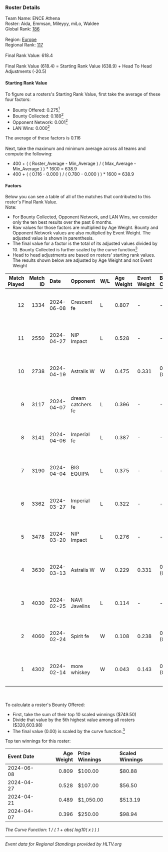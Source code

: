 ### Roster Details<br />
Team Name: ENCE Athena<br />
Roster: Aida, Emmsan, Mileyyy, miLo, Waldee<br />
Global Rank: [186](../standings_global.md)<br />
<br />
Region: [Europe]( ../standings_europe.md)<br />
Regional Rank: [117]( ../standings_europe.md)<br />
<br />
Final Rank Value:  618.4<br />
<br />
Final Rank Value (618.4) = Starting Rank Value (638.9) + Head To Head Adjustments (-20.5)<br />

#### Starting Rank Value<br />
To figure out a rosters's Starting Rank Value, first take the average of these four factors:<br />
- Bounty Offered: 0.275[<sup>1</sup>](#table2)
- Bounty Collected: 0.189[<sup>2</sup>](#table1)
- Opponent Network: 0.001[<sup>2</sup>](#table1)
- LAN Wins: 0.000[<sup>2</sup>](#table1)

The average of these factors is 0.116<br />
<br />
Next, take the maximum and minimum average across all teams and compute the following:<br />
- 400 + ( ( Roster_Average - Min_Average ) / ( Max_Average - Min_Average ) ) * 1600 = 638.9
- 400 + ( ( 0.116 - 0.000 ) / ( 0.780 - 0.000 ) ) * 1600 = 638.9


#### Factors<br />
Below you can see a table of all of the matches that contributed to this roster's Final Rank Value.<br />
Note:<br />

- For Bounty Collected, Opponent Network, and LAN Wins, we consider only the ten best results over the past 6 months.
- Raw values for those factors are multiplied by Age Weight. Bounty and Opponent Network values are also multiplied by Event Weight. The adjusted value is shown in parenthesis.
- The final value for a factor is the total of its adjusted values divided by 10. Bounty Collected is further scaled by the curve function[<sup>3</sup>](#curveFunction)
- Head to head adjustments are based on rosters' starting rank values. The results shown below are adjusted by Age Weight and not Event Weight
<span id="table1"></span><br />


| Match Played | Match ID | Date       | Opponent          | W/L | Age Weight | Event Weight | Bounty Collected | Opponent Network | LAN Wins  | H2H Adj. | Roster                              |
| -: | -: | :- | :- | :- | :- | :- | :- | :- | :- | -: | :- |
|           12 |     1334 | 2024-06-08 | Crescent fe       | L   | 0.807      | -            | -                | -                | -         |   -11.59 | Aida, Emmsan, Mileyyy, miLo, Waldee |
|           11 |     2550 | 2024-04-27 | NIP Impact        | L   | 0.528      | -            | -                | -                | -         |    -6.30 | Aida, Emmsan, miLo, Waldee, xia     |
|           10 |     2738 | 2024-04-19 | Astralis W        | W   | 0.475      | 0.331        | 0.001 (0.000)    | 0.020 (0.003)    | 0 (0.000) |     7.01 | Aida, Emmsan, miLo, Waldee, xia     |
|            9 |     3117 | 2024-04-07 | dream catchers fe | L   | 0.396      | -            | -                | -                | -         |    -4.85 | Aida, Emmsan, miLo, Waldee, xia     |
|            8 |     3141 | 2024-04-06 | Imperial fe       | L   | 0.387      | -            | -                | -                | -         |    -1.18 | Aida, Emmsan, miLo, Waldee, xia     |
|            7 |     3190 | 2024-04-04 | BIG EQUIPA        | L   | 0.375      | -            | -                | -                | -         |    -3.89 | Aida, Emmsan, miLo, Waldee, xia     |
|            6 |     3362 | 2024-03-27 | Imperial fe       | L   | 0.322      | -            | -                | -                | -         |    -1.01 | Aida, Emmsan, miLo, Waldee, xia     |
|            5 |     3478 | 2024-03-20 | NIP Impact        | L   | 0.276      | -            | -                | -                | -         |    -3.62 | Aida, Emmsan, miLo, Waldee, xia     |
|            4 |     3630 | 2024-03-13 | Astralis W        | W   | 0.229      | 0.331        | 0.002 (0.000)    | 0.061 (0.005)    | 0 (0.000) |     3.79 | Aida, Emmsan, miLo, Waldee, xia     |
|            3 |     4030 | 2024-02-25 | NAVI Javelins     | L   | 0.114      | -            | -                | -                | -         |    -0.97 | Aida, Emmsan, miLo, Waldee, xia     |
|            2 |     4060 | 2024-02-24 | Spirit fe         | W   | 0.108      | 0.238        | 0.005 (0.000)    | 0.139 (0.004)    | 0 (0.000) |     1.82 | Aida, Emmsan, miLo, Waldee, xia     |
|            1 |     4302 | 2024-02-14 | more whiskey      | W   | 0.043      | 0.143        | 0.000 (0.000)    | 0.000 (0.000)    | 0 (0.000) |     0.28 | Aida, Emmsan, miLo, Waldee, xia     |

<br />
<span id="table2"></span><br />
To calculate a roster's Bounty Offered:<br />

- First, take the sum of their top 10 scaled winnings ($749.50)
- Divide that value by the 5th highest value among all rosters ($320,603.98)
- The final value (0.00) is scaled by the curve function.[<sup>3</sup>](#curveFunction)

Top ten winnings for this roster:<br />

| Event Date | Age Weight | Prize Winnings | Scaled Winnings |
| :- | -: | :- | :- |
| 2024-06-08 |      0.809 | $100.00        | $80.88          |
| 2024-04-27 |      0.528 | $107.00        | $56.50          |
| 2024-04-21 |      0.489 | $1,050.00      | $513.19         |
| 2024-04-07 |      0.396 | $250.00        | $98.94          |


<span id="curveFunction"></span>_The Curve Function: 1 / ( 1 + abs( log10( x ) ) )_<br />

---
_Event data for Regional Standings provided by HLTV.org_<br />
